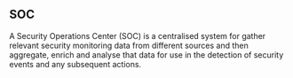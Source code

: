 ## SOC

A Security Operations Center (SOC) is a centralised system for gather relevant security monitoring data from different sources and then aggregate, enrich and analyse that data for use in the detection of security events and any subsequent actions.
